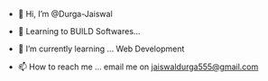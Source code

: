 - 👋 Hi, I’m @Durga-Jaiswal
- 👀 Learning to BUILD Softwares...
- 🌱 I’m currently learning ... Web Development

- 📫 How to reach me ... email me on jaiswaldurga555@gmail.com

<!---
Durga-Jaiswal/Durga-Jaiswal is a ✨ special ✨ repository because its `README.md` (this file) appears on your GitHub profile.
You can click the Preview link to take a look at your changes.
--->
